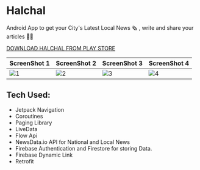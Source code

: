 # Halchal
Android App to get your City's Latest Local News 🗞️ , write and share your articles ✍🏻

[DOWNLOAD HALCHAL FROM PLAY STORE](https://play.google.com/store/apps/details?id=com.avicodes.halchalin) 


| ScreenShot 1                                                                                          | ScreenShot 2                                                                                          | ScreenShot 3                                                                                          | ScreenShot 4                                                                                          |
| ----------------------------------------------------------------------------------------------------- | ----------------------------------------------------------------------------------------------------- | ----------------------------------------------------------------------------------------------------- | ------------------------------------------------------------------------------------------------------|
| ![1](https://github.com/AvneetSingh2001/Halchal/assets/77102514/dd0a0af4-ea91-4069-a883-89eb03645e53) | ![2](https://github.com/AvneetSingh2001/Halchal/assets/77102514/ad1d10c0-7ba8-42b5-b4bf-2497b1082ce4) | ![3](https://github.com/AvneetSingh2001/Halchal/assets/77102514/6053395a-a600-4e80-835b-a946a9e6fed3) | ![4](https://github.com/AvneetSingh2001/Halchal/assets/77102514/26ae59b0-ad1e-46c0-8402-33178414278a) |


## Tech Used: 
- Jetpack Navigation
- Coroutines
- Paging Library
- LiveData 
- Flow Api
- NewsData.io API for National and Local News
- Firebase Authentication and Firestore for storing Data.
- Firebase Dynamic Link 
- Retrofit
